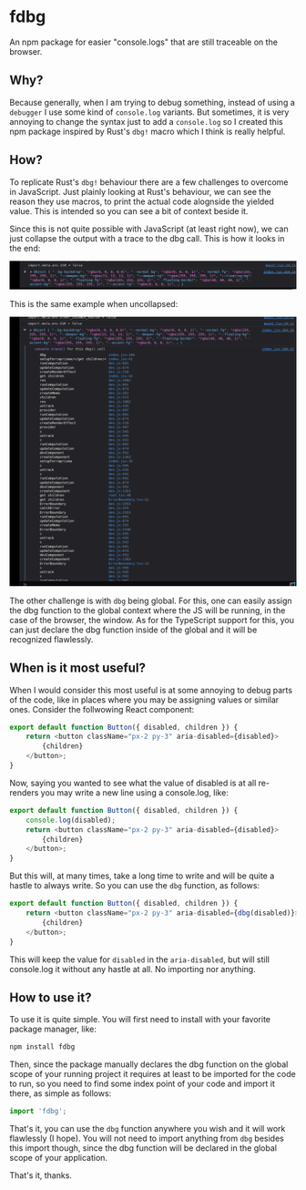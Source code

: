 # fdbg

An npm package for easier "console.logs" that are still traceable on the browser.

## Why?

Because generally, when I am trying to debug something, instead of using a `debugger`
I use some kind of `console.log` variants. But sometimes, it is very annoying
to change the syntax just to add a `console.log` so I created this npm package inspired
by Rust's `dbg!` macro which I think is really helpful.

## How?

To replicate Rust's `dbg!` behaviour there are a few challenges to overcome in JavaScript.
Just plainly looking at Rust's behaviour, we can see the reason they use macros,
to print the actual code alognside the yielded value. This is intended so you can see a bit of
context beside it. 

Since this is not quite possible with JavaScript (at least right now), we can just collapse the 
output with a trace to the dbg call. This is how it looks in the end:

<img src="./collapsed example on the browser.png" alt="collapsed example on the browser">

This is the same example when uncollapsed:

<img src="./full example on the browser.png" alt="uncollapsed example on the browser">

The other challenge is with `dbg` being global. For this, one can easily assign the 
dbg function to the global context where the JS will be running, in the case of the browser,
the window. As for the TypeScript support for this, you can just declare the dbg function inside 
of the global and it will be recognized flawlessly.

## When is it most useful?

When I would consider this most useful is at some annoying to debug parts of the code,
like in places where you may be assigning values or similar ones. Consider the follwowing React component:

```javascript
export default function Button({ disabled, children }) {
    return <button className="px-2 py-3" aria-disabled={disabled}>
        {children}
    </button>;
}
```

Now, saying you wanted to see what the value of disabled is at all re-renders you may write a new line
using a console.log, like:

```javascript
export default function Button({ disabled, children }) {
    console.log(disabled);
    return <button className="px-2 py-3" aria-disabled={disabled}>
        {children}
    </button>;
}
```

But this will, at many times, take a long time to write and will be quite a hastle to always write.
So you can use the `dbg` function, as follows:

```javascript
export default function Button({ disabled, children }) {
    return <button className="px-2 py-3" aria-disabled={dbg(disabled)}>
        {children}
    </button>;
}
```

This will keep the value for `disabled` in the `aria-disabled`, but will still console.log it
without any hastle at all. No importing nor anything.

## How to use it?

To use it is quite simple. You will first need to install with your favorite package manager, like:

```bash
npm install fdbg
```

Then, since the package manually declares the dbg function on the global scope of your running project
it requires at least to be imported for the code to run, so you need to find some index point of your code
and import it there, as simple as follows:

```javascript
import 'fdbg';
```

That's it, you can use the `dbg` function anywhere you wish and it will work flawlessly (I hope).
You will not need to import anything from `dbg` besides this import though, since the dbg function
will be declared in the global scope of your application.

That's it, thanks.
